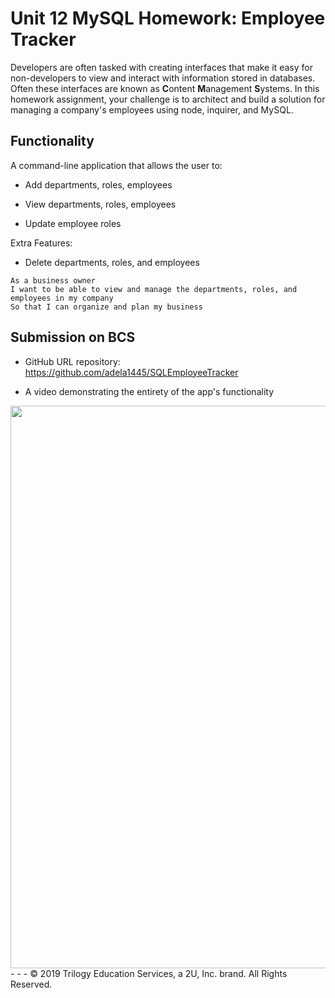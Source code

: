# Unit 12 MySQL Homework: Employee Tracker

Developers are often tasked with creating interfaces that make it easy for non-developers to view and interact with information stored in databases. Often these interfaces are known as **C**ontent **M**anagement **S**ystems. In this homework assignment, your challenge is to architect and build a solution for managing a company's employees using node, inquirer, and MySQL.

## Functionality

A command-line application that allows the user to:

- Add departments, roles, employees

- View departments, roles, employees

- Update employee roles

Extra Features:

- Delete departments, roles, and employees

```
As a business owner
I want to be able to view and manage the departments, roles, and employees in my company
So that I can organize and plan my business
```

## Submission on BCS

- GitHub URL repository: https://github.com/adela1445/SQLEmployeeTracker

- A video demonstrating the entirety of the app's functionality

<img src ="Assets\SQLEmployeeTracker.gif" width ="900">
- - -
© 2019 Trilogy Education Services, a 2U, Inc. brand. All Rights Reserved.
